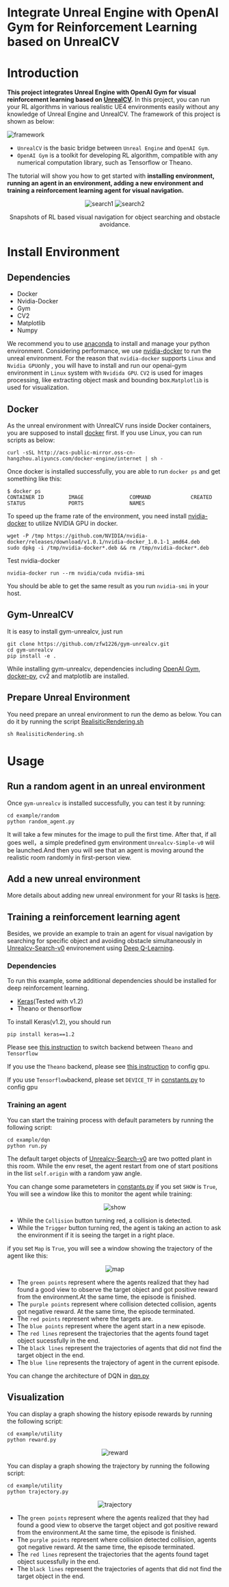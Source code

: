 Integrate Unreal Engine with OpenAI Gym for Reinforcement Learning based on UnrealCV
===
# Introduction
**This project integrates Unreal Engine with OpenAI Gym for visual reinforcement learning based on [UnrealCV](http://unrealcv.org/).**
In this project, you can run your RL algorithms in various realistic UE4 environments easily without any knowledge of Unreal Engine and UnrealCV.
The framework of this project is shown as below:

![framework](./doc/framework.JPG)

- ```UnrealCV``` is the basic bridge between ```Unreal Engine``` and ```OpenAI Gym```.
- ```OpenAI Gym``` is a toolkit for developing RL algorithm, compatible with any numerical computation library, such as Tensorflow or Theano. 
 
The tutorial will show you how to get started with **installing environment, running an agent in an environment, adding a new environment and training a reinforcement learning agent for visual navigation.**

<div align="center">

![search1](./doc/search1.gif)
![search2](./doc/search2.gif)

Snapshots of RL based visual navigation for object searching and obstacle avoidance.

</div>


# Install Environment
## Dependencies
- Docker
- Nvidia-Docker
- Gym
- CV2
- Matplotlib
- Numpy
 
We recommend you to use [anaconda](https://www.continuum.io/downloads) to install and manage your python environment.
Considering performance, we use [nvidia-docker](https://github.com/NVIDIA/nvidia-docker) to run the unreal environment. 
For the reason that ```nvidia-docker``` supports ```Linux```  and ```Nvidia GPU```only , 
you will have to install and run our openai-gym environment in ```Linux``` system with ```Nvidida GPU```.
```CV2``` is used for images processing, like extracting object mask and bounding box.```Matplotlib``` is used for visualization.


## Docker
As the unreal environment with UnrealCV runs inside Docker containers, you are supposed to install [docker](https://docs.docker.com/engine/installation/linux/ubuntu/#install-from-a-package) first. If you use Linux, you can run scripts as below:
```
curl -sSL http://acs-public-mirror.oss-cn-hangzhou.aliyuncs.com/docker-engine/internet | sh -
```
Once docker is installed successfully, you are able to run ```docker ps``` and get something like this:
```
$ docker ps
CONTAINER ID        IMAGE               COMMAND             CREATED             STATUS              PORTS               NAMES
```

To speed up the frame rate of the environment, you need install [nvidia-docker](https://github.com/NVIDIA/nvidia-docker/wiki) to utilize NVIDIA GPU in docker.
```
wget -P /tmp https://github.com/NVIDIA/nvidia-docker/releases/download/v1.0.1/nvidia-docker_1.0.1-1_amd64.deb
sudo dpkg -i /tmp/nvidia-docker*.deb && rm /tmp/nvidia-docker*.deb
```
Test nvidia-docker
```
nvidia-docker run --rm nvidia/cuda nvidia-smi
```
You should be able to get the same result as you run ```nvidia-smi``` in your host.


## Gym-UnrealCV

It is easy to install gym-unrealcv, just run
```
git clone https://github.com/zfw1226/gym-unrealcv.git
cd gym-unrealcv
pip install -e . 
```
While installing gym-unrealcv, dependencies including [OpenAI Gym](https://github.com/openai/gym), [docker-py](https://github.com/docker/docker-py), cv2 and matplotlib are installed.


## Prepare Unreal Environment
You need prepare an unreal environment to run the demo as below. You can do it by running the script [RealisiticRendering.sh](RealisticRendering.sh)
```
sh RealisiticRendering.sh
```

# Usage

## Run a random agent in an unreal environment


Once ```gym-unrealcv``` is installed successfully, you can test it by running:
```
cd example/random
python random_agent.py
```
It will take a few minutes for the image to pull the first time. After that, if all goes well，a simple predefined gym environment ```Unrealcv-Simple-v0``` wiil be launched.And then you will see that an agent is moving around the realistic room randomly in first-person view.

## Add a new unreal environment

More details about adding new unreal environment for your Rl tasks is [here](./doc/addEnv.md).

## Training a reinforcement learning agent

Besides, we provide an example to train an agent for visual navigation by searching for specific object and avoiding obstacle simultaneously in [Unrealcv-Search-v0](https://github.com/zfw1226/gym-unrealcv/blob/master/gym_unrealcv/envs/unrealcv_search.py) environement using [Deep Q-Learning](https://www.cs.toronto.edu/~vmnih/docs/dqn.pdf).

### Dependencies
To run this example, some additional dependencies should be installed for deep reinforcement learning. 
- [Keras](https://keras.io/#switching-from-tensorflow-to-theano)(Tested with v1.2)
- Theano or thensorflow

To install Keras(v1.2), you should run
```
pip install keras==1.2
```
Please see [this instruction](https://keras.io/backend/) to switch backend between ```Theano``` and ```Tensorflow```

If you use  the ```Theano``` backend, please see [this instruction](http://deeplearning.net/software/theano/library/config.html) to config gpu.

If you use ```Tensorflow```backend, please set ```DEVICE_TF``` in [constants.py](./example/dqn/constants.py) to config gpu

### Training an agent
You can start the training process with default parameters by running the following script:
```
cd example/dqn
python run.py
```
The default target objects of [Unrealcv-Search-v0](./gym_unrealcv/envs/unrealcv_search.py) are two potted plant in this room. 
While the env reset, the agent restart from one of start positions in the list  ```self.origin``` with a random yaw angle.

You can change some parameteters in [constants.py](./example/dqn/constants.py)
if you set ```SHOW``` is ```True```, You will see a window like this to monitor the agent while training:

<div align="center">

![show](./doc/show.PNG)

</div>

- While the ```Collision``` button turning red, a collision is detected.
- While the ```Trigger``` button turning red, the agent is taking an action to ask the environment if it is seeing the target in a right place. 

if you set ```Map``` is ```True```, you will see a window showing the trajectory of the agent like this:

<div align="center">

![map](./doc/map.gif)

</div>

- The ```green points``` represent where the agents realized that they had found a good view to observe the target object and got positive reward from  the environment.At the same time, the episode is finished. 
- The ```purple points``` represent where collision detected collision, agents got negative reward. At the same time, the episode terminated. 
- The ```red points``` represent where the targets are.
- The ```blue points``` represent where the agent start in a new episode.
- The ```red lines```  represent the trajectories that the agents found taget object sucessfully in the end.
- The ```black lines``` represent the trajectories of agents that did not find the target object in the end.
- The ```blue line``` represents the trajectory of agent in the current episode.

You can change the architecture of DQN in [dqn.py](./example/dqn/dqn.py) 


## Visualization

You can display a graph showing the history episode rewards by running the following script:
```
cd example/utility
python reward.py 
```

<div align="center">

![reward](https://i.imgur.com/W039bbs.jpg)

</div>


You can display a graph showing the trajectory by running the following script:
```
cd example/utility
python trajectory.py
```

<div align="center">

![trajectory](https://i.imgur.com/PKpKHNR.png)

</div>

- The ```green points``` represent where the agents realized that they had found a good view to observe the target object and got positive reward from  the environment.At the same time, the episode is finished. 
- The ```purple points``` represent where collision detected collision, agents got negative reward. At the same time, the episode terminated. 
- The ```red lines```  represent the trajectories that the agents found taget object sucessfully in the end.
- The ```black lines``` represent the trajectories of agents that did not find the target object in the end.



